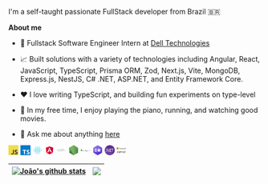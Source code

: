 I'm a self-taught passionate FullStack developer from Brazil 🇧🇷

**About me**

- 💼 Fullstack Software Engineer Intern at [Dell Technologies](https://www.dell.com/)

- 📈 Built solutions with a variety of technologies including Angular, React, JavaScript, TypeScript, Prisma ORM, Zod, Next.js, Vite, MongoDB, Express.js, NestJS, C# .NET, ASP.NET, and Entity Framework Core.

- ❤️ I love writing TypeScript, and building fun experiments on type-level

- 🎹 In my free time, I enjoy playing the piano, running, and watching good movies.

- 💬 Ask me about anything [here](https://github.com/joaodemari/joaodemari/issues)

<code><img height="20" alt="javascript" src="https://raw.githubusercontent.com/github/explore/80688e429a7d4ef2fca1e82350fe8e3517d3494d/topics/javascript/javascript.png"></code>
<code><img height="20" alt="typescript" src="https://raw.githubusercontent.com/github/explore/80688e429a7d4ef2fca1e82350fe8e3517d3494d/topics/typescript/typescript.png"></code>
<code><img height="20" alt="react" src="https://raw.githubusercontent.com/github/explore/80688e429a7d4ef2fca1e82350fe8e3517d3494d/topics/react/react.png"></code>
<code><img height="20" alt="angular" src="https://raw.githubusercontent.com/github/explore/main/topics/angular/angular.png"></code>
<code><img height="20" alt="nextjs" src="https://raw.githubusercontent.com/github/explore/main/topics/nextjs/nextjs.png"></code>
<code><img height="20" alt="nodejs" src="https://raw.githubusercontent.com/github/explore/80688e429a7d4ef2fca1e82350fe8e3517d3494d/topics/nodejs/nodejs.png"></code>
<code><img height="20" alt="mongodb" src="https://raw.githubusercontent.com/github/explore/main/topics/mongodb/mongodb.png"></code>
<code><img height="20" alt="csharp" src="https://raw.githubusercontent.com/github/explore/main/topics/csharp/csharp.png"></code>
<code><img height="20" alt="dotnet" src="https://raw.githubusercontent.com/github/explore/main/topics/dotnet/dotnet.png"></code>
<code><img height="20" alt="aspnet" src="https://raw.githubusercontent.com/github/explore/main/topics/aspnet/aspnet.png"></code>

| <a href="https://github.com/joaodemari/github-readme-stats"> <img align="center" src="https://github-readme-stats.vercel.app/api?username=joaodemari&show_icons=true&include_all_commits=true&theme=buefy" alt="João's github stats" /> </a> | <a href="https://github.com/joaodemari/github-readme-stats"><img align="center" src="https://github-readme-stats.vercel.app/api/top-langs/?username=joaodemari&layout=compact&theme=buefy&hide_border=true" /></a> |
| ------------- | ------------- |
